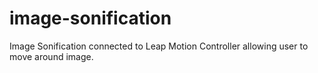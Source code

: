 # image-sonification
Image Sonification connected to Leap Motion Controller allowing user to move around image.
